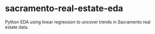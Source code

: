 # sacramento-real-estate-eda
Python EDA using linear regression to uncover trends in Sacramento real estate data.
